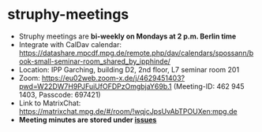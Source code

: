 # struphy-meetings

- Struphy meetings are **bi-weekly on Mondays at 2 p.m. Berlin time**
- Integrate with CalDav calendar: https://datashare.mpcdf.mpg.de/remote.php/dav/calendars/spossann/book-small-seminar-room_shared_by_ipphinde/
- Location: IPP Garching, building D2, 2nd floor, L7 seminar room 201
- Zoom: https://eu02web.zoom-x.de/j/4629451403?pwd=W22DW7H9PJFuiUfOFDPzOmgbjaY69b.1 (Meeting-ID: 462 945 1403, Passcode: 697421) 
- Link to MatrixChat: https://matrixchat.mpg.de/#/room/!wqjcJpsUvAbTPOUXen:mpg.de
- **Meeting minutes are stored under [issues](https://gitlab.mpcdf.mpg.de/struphy/struphy-meetings/-/issues)**